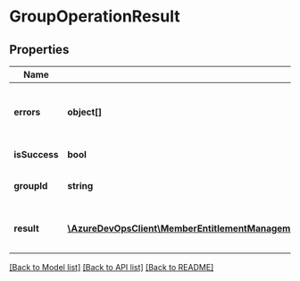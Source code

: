 # GroupOperationResult

## Properties
Name | Type | Description | Notes
------------ | ------------- | ------------- | -------------
**errors** | **object[]** | List of error codes paired with their corresponding error messages | [optional] 
**isSuccess** | **bool** | Success status of the operation | [optional] 
**groupId** | **string** | Identifier of the Group being acted upon | [optional] 
**result** | [**\AzureDevOpsClient\MemberEntitlementManagement\AzureDevOpsClient\MemberEntitlementManagement\Model\GroupEntitlement**](GroupEntitlement.md) | Result of the Groupentitlement after the operation | [optional] 

[[Back to Model list]](../README.md#documentation-for-models) [[Back to API list]](../README.md#documentation-for-api-endpoints) [[Back to README]](../README.md)


